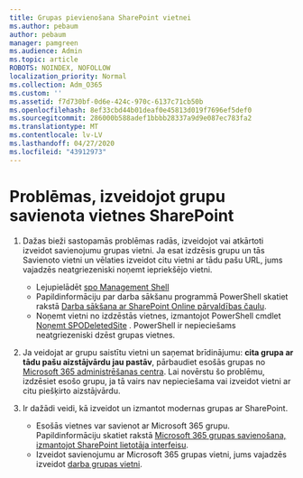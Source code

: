 ```yaml
---
title: Grupas pievienošana SharePoint vietnei
ms.author: pebaum
author: pebaum
manager: pamgreen
ms.audience: Admin
ms.topic: article
ROBOTS: NOINDEX, NOFOLLOW
localization_priority: Normal
ms.collection: Adm_O365
ms.custom: ''
ms.assetid: f7d730bf-0d6e-424c-970c-6137c71cb50b
ms.openlocfilehash: 8ef33cbd44b01deaf0e45813d019f7696ef5def0
ms.sourcegitcommit: 286000b588adef1bbbb28337a9d9e087ec783fa2
ms.translationtype: MT
ms.contentlocale: lv-LV
ms.lasthandoff: 04/27/2020
ms.locfileid: "43912973"
---
```

# <a name="issues-when-creating-a-group-connected-site-in-sharepoint"></a>Problēmas, izveidojot grupu savienota vietnes SharePoint

1. Dažas bieži sastopamās problēmas radās, izveidojot vai atkārtoti izveidot savienojumu grupas vietni.
Ja esat izdzēsis grupu un tās Savienoto vietni un vēlaties izveidot citu vietni ar tādu pašu URL, jums vajadzēs neatgriezeniski noņemt iepriekšējo vietni.

   - Lejupielādēt [spo Management Shell](https://support.office.com/article/introduction-to-the-sharepoint-online-management-shell-c16941c3-19b4-4710-8056-34c034493429)
   - Papildinformāciju par darba sākšanu programmā PowerShell skatiet rakstā [Darba sākšana ar SharePoint Online pārvaldības čaulu](https://docs.microsoft.com/powershell/module/sharepoint-online/remove-sposite).
   - Noņemt vietni no izdzēstās vietnes, izmantojot PowerShell cmdlet [Noņemt SPODeletedSite](https://docs.microsoft.com/powershell/module/sharepoint-online/remove-sposite?view=sharepoint-ps) . PowerShell ir nepieciešams neatgriezeniski dzēst grupas vietnes.

1. Ja veidojat ar grupu saistītu vietni un saņemat brīdinājumu: **cita grupa ar tādu pašu aizstājvārdu jau pastāv**, pārbaudiet esošās grupas no [Microsoft 365 administrēšanas centra](https://admin.microsoft.com/AdminPortal/Home#/groups). Lai novērstu šo problēmu, izdzēsiet esošo grupu, ja tā vairs nav nepieciešama vai izveidot vietni ar citu piešķirto aizstājvārdu.

1. Ir dažādi veidi, kā izveidot un izmantot modernas grupas ar SharePoint.

   - Esošās vietnes var savienot ar Microsoft 365 grupu. Papildinformāciju skatiet rakstā [Microsoft 365 grupas savienošana, izmantojot SharePoint lietotāja interfeisu](https://docs.microsoft.com/sharepoint/dev/transform/modernize-connect-to-office365-group#connect-an-office-365-group-using-the-sharepoint-user-interface).
   - Izveidot savienojumu ar Microsoft 365 grupas vietni, jums vajadzēs izveidot [darba grupas vietni](https://admin.microsoft.com/sharepoint).
